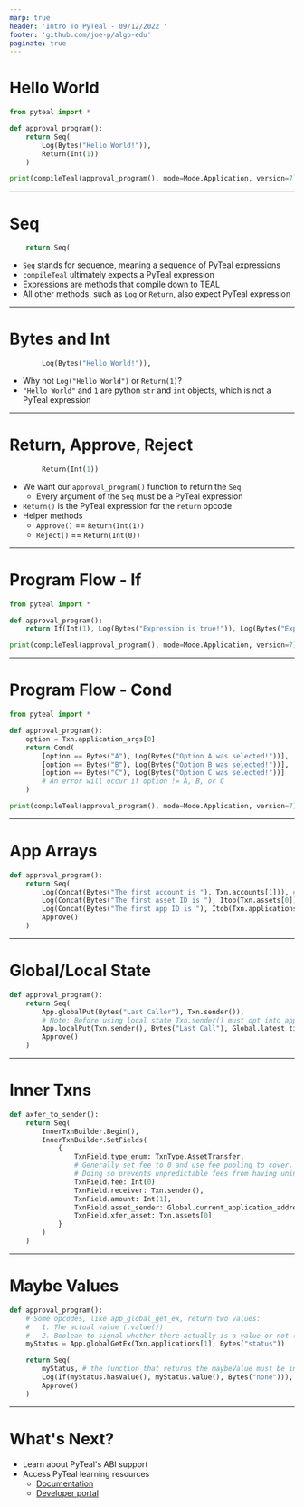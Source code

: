 ```yaml
---
marp: true
header: 'Intro To PyTeal - 09/12/2022 '
footer: 'github.com/joe-p/algo-edu'
paginate: true
---
```


# Hello World

```py
from pyteal import *

def approval_program():
    return Seq(
        Log(Bytes("Hello World!")),
        Return(Int(1))
    )

print(compileTeal(approval_program(), mode=Mode.Application, version=7))
```
--- 

# Seq

```py
    return Seq(
```

* `Seq` stands for sequence, meaning a sequence of PyTeal expressions
* `compileTeal` ultimately expects a PyTeal expression
* Expressions are methods that compile down to TEAL
* All other methods, such as `Log` or `Return`, also expect PyTeal expression

---

# Bytes and Int

```py
        Log(Bytes("Hello World!")),
```

* Why not `Log("Hello World")` or `Return(1)`?
* `"Hello World"` and `1` are python `str` and `int` objects, which is not a PyTeal expression

---

# Return, Approve, Reject
```py
        Return(Int(1))
```

* We want our `approval_program()` function to return the `Seq`
  * Every argument of the `Seq` must be a PyTeal expression
* `Return()` is the PyTeal expression for the `return` opcode
* Helper methods
  * `Approve()` == `Return(Int(1))`
  * `Reject()` == `Return(Int(0))`

---

# Program Flow - If

```py
from pyteal import *

def approval_program():
    return If(Int(1), Log(Bytes("Expression is true!")), Log(Bytes("Expression is false!")))

print(compileTeal(approval_program(), mode=Mode.Application, version=7))
```
---

# Program Flow - Cond

```py
from pyteal import *

def approval_program():
    option = Txn.application_args[0]
    return Cond(
        [option == Bytes("A"), Log(Bytes("Option A was selected!"))],
        [option == Bytes("B"), Log(Bytes("Option B was selected!"))],
        [option == Bytes("C"), Log(Bytes("Option C was selected!"))]
        # An error will occur if option != A, B, or C
    )

print(compileTeal(approval_program(), mode=Mode.Application, version=7))
```

---
# App Arrays

```py
def approval_program():
    return Seq(
        Log(Concat(Bytes("The first account is "), Txn.accounts[1])), # Txn.accounts[0] is always sender
        Log(Concat(Bytes("The first asset ID is "), Itob(Txn.assets[0]))),
        Log(Concat(Bytes("The first app ID is "), Itob(Txn.applications[0]))),
        Approve()
    )
```

---

# Global/Local State

```py
def approval_program():
    return Seq(
        App.globalPut(Bytes("Last Caller"), Txn.sender()),
        # Note: Before using local state Txn.sender() must opt into app
        App.localPut(Txn.sender(), Bytes("Last Call"), Global.latest_timestamp()),
        Approve()
    )
```
---

# Inner Txns

```py
def axfer_to_sender():
    return Seq(
        InnerTxnBuilder.Begin(),
        InnerTxnBuilder.SetFields(
            {
                TxnField.type_enum: TxnType.AssetTransfer,
                # Generally set fee to 0 and use fee pooling to cover.
                # Doing so prevents unpredictable fees from having unintended consequences during congestion.
                TxnField.fee: Int(0)
                TxnField.receiver: Txn.sender(),
                TxnField.amount: Int(1),
                TxnField.asset_sender: Global.current_application_address(),
                TxnField.xfer_asset: Txn.assets[0],
            }
        )
    )
```
---

# Maybe Values

```py
def approval_program():
    # Some opcodes, like app_global_get_ex, return two values:
    #   1. The actual value (.value())
    #   2. Boolean to signal whether there actually is a value or not (.hasValue())
    myStatus = App.globalGetEx(Txn.applications[1], Bytes("status"))

    return Seq(
        myStatus, # the function that returns the maybeValue must be in the sequence
        Log(If(myStatus.hasValue(), myStatus.value(), Bytes("none"))),
        Approve()
    )
```

---

# What's Next?

* Learn about PyTeal's ABI support
* Access PyTeal learning resources
  * [Documentation](https://pyteal.readthedocs.io/en/latest/)
  * [Developer portal](https://developer.algorand.org/docs/get-details/dapps/pyteal/)